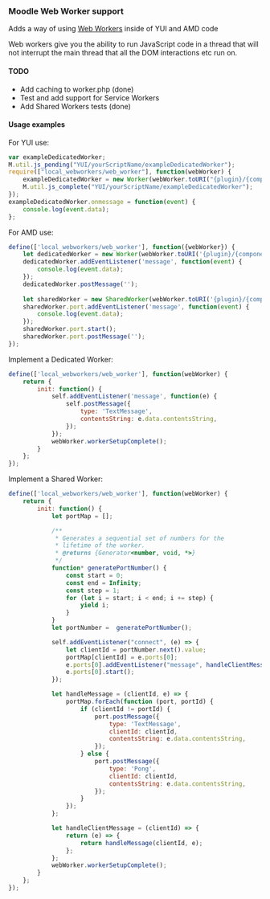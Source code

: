 ### Moodle Web Worker support
Adds a way of using [Web Workers][1] inside of YUI and AMD code

Web workers give you the ability to run JavaScript code in a thread
that will not interrupt the main thread that all the DOM interactions
etc run on.

#### TODO
* Add caching to worker.php (done)
* Test and add support for Service Workers
* Add Shared Workers tests (done)

#### Usage examples

For YUI use:
```JavaScript
var exampleDedicatedWorker;
M.util.js_pending("YUI/yourScriptName/exampleDedicatedWorker");
require(["local_webworkers/web_worker"], function(webWorker) {
    exampleDedicatedWorker = new Worker(webWorker.toURI("{plugin}/{component}"));
    M.util.js_complete("YUI/yourScriptName/exampleDedicatedWorker");
});
exampleDedicatedWorker.onmessage = function(event) {
    console.log(event.data);
};
```

For AMD use:
```JavaScript
define(['local_webworkers/web_worker'], function({webWorker}) {
    let dedicatedWorker = new Worker(webWorker.toURI('{plugin}/{component}'));
    dedicatedWorker.addEventListener('message', function(event) {
        console.log(event.data);
    });
    dedicatedWorker.postMessage('');
    
    let sharedWorker = new SharedWorker(webWorker.toURI('{plugin}/{component}'));
    sharedWorker.port.addEventListener('message', function(event) {
        console.log(event.data);
    });
    sharedWorker.port.start();
    sharedWorker.port.postMessage('');
});
```

Implement a Dedicated Worker:
```JavaScript
define(['local_webworkers/web_worker'], function(webWorker) {
    return {
        init: function() {
            self.addEventListener('message', function(e) {
                self.postMessage({
                    type: 'TextMessage',
                    contentsString: e.data.contentsString,
                });
            });
            webWorker.workerSetupComplete();
        }
    };
});
```

Implement a Shared Worker:
```JavaScript
define(['local_webworkers/web_worker'], function(webWorker) {
    return {
        init: function() {
            let portMap = [];

            /**
             * Generates a sequential set of numbers for the
             * lifetime of the worker.
             * @returns {Generator<number, void, *>}
             */
            function* generatePortNumber() {
                const start = 0;
                const end = Infinity;
                const step = 1;
                for (let i = start; i < end; i += step) {
                    yield i;
                }
            }
            let portNumber =  generatePortNumber();

            self.addEventListener("connect", (e) => {
                let clientId = portNumber.next().value;
                portMap[clientId] = e.ports[0];
                e.ports[0].addEventListener("message", handleClientMessage(clientId));
                e.ports[0].start();
            });

            let handleMessage = (clientId, e) => {
                portMap.forEach(function (port, portId) {
                    if (clientId != portId) {
                        port.postMessage({
                            type: 'TextMessage',
                            clientId: clientId,
                            contentsString: e.data.contentsString,
                        });
                    } else {
                        port.postMessage({
                            type: 'Pong',
                            clientId: clientId,
                            contentsString: e.data.contentsString,
                        });
                    }
                });
            };

            let handleClientMessage = (clientId) => {
                return (e) => {
                    return handleMessage(clientId, e);
                };
            };
            webWorker.workerSetupComplete();
        }
    };
});
```

[1]: https://developer.mozilla.org/en-US/docs/Web/API/Web_Workers_API/Using_web_workers